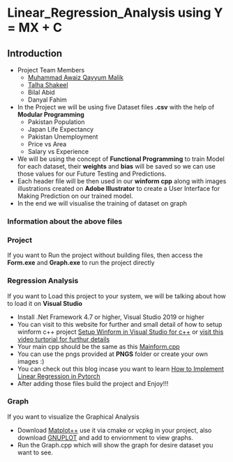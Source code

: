 # Linear_Regression_Analysis using Y = MX + C
## Introduction
- Project Team Members
  - [Muhammad Awaiz Qayyum Malik](https://github.com/Awaiz-Malik)
  - [Talha Shakeel](https://github.com/cls-talha)
  - Bilal Abid
  - Danyal Fahim
- In the Project we will be using five Dataset files **.csv** with the help of **Modular Programming**
  - Pakistan Population
  - Japan Life Expectancy
  - Pakistan Unemployment
  - Price vs Area
  - Salary vs Experience
- We will be using the concept of **Functional Programming** to train Model for each dataset, their **weights** and **bias** will be saved so we can use those values for our Future Testing and Predictions.
- Each header file will be then used in our **winform cpp** along with images illustrations created on **Adobe Illustrator** to create a User Interface for Making Prediction on our trained model.
- In the end we will visualise the training of dataset on graph
### Information about the above files
### Project
If you want to Run the project without building files, then access the **Form.exe** and **Graph.exe** to run the project directly
### Regression Analysis 
If you want to Load this project to your system, we will be talking about how to load it on **Visual Studio**
- Install .Net Framework 4.7 or higher, Visual Studio 2019 or higher
- You can visit to this website for further and small detail of how to setup winform c++ project [Setup Winform in Visual Studio for c++](https://www.rkaiser.de/c-winforms-tutorial/) or [visit this video turtorial for furthur details](https://www.youtube.com/watch?v=HcxlYkU8aY0&list=PL2i17lRog5pBe7t9zJdFdugQ6bxgjntJD)
- Your main cpp should be the same as this [Mainform.cpp](https://github.com/Awaiz-Malik/Linear_Regression_Analysis/blob/main/Regression%20Analysis/MainForm.cpp)
- You can use the pngs provided at **PNGS** folder or create your own images :)
- You can check out this blog incase you want to learn [How to Implement Linear Regression in Pytorch](https://www.freecodecamp.org/urdu/news/linear-regression-pytorch-urdu-1-3/)
- After adding those files build the project and Enjoy!!!
### Graph
If you want to visualize the Graphical Analysis
- Download [Matplot++](https://alandefreitas.github.io/matplotplusplus/) use it via cmake or vcpkg in your project, also download [GNUPLOT](https://sourceforge.net/projects/gnuplot/files/gnuplot/) and add to enviornment to view graphs.
- Run the Graph.cpp which will show the graph for desire dataset you want to see. 
